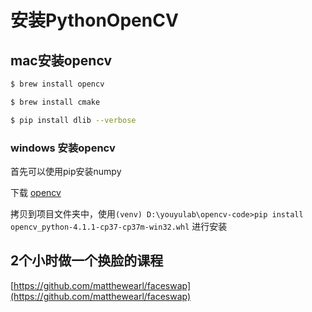# 安装PythonOpenCV

## mac安装opencv

```bash
$ brew install opencv

$ brew install cmake

$ pip install dlib --verbose
```

### windows 安装opencv

首先可以使用pip安装numpy

下载 [opencv](https://www.lfd.uci.edu/~gohlke/pythonlibs/#opencv)

拷贝到项目文件夹中，使用`(venv) D:\youyulab\opencv-code>pip install opencv_python-4.1.1-cp37-cp37m-win32.whl` 进行安装

## 2个小时做一个换脸的课程

[https://github.com/matthewearl/faceswap](https://github.com/matthewearl/faceswap)

